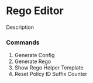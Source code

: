 # Rego Editor

Description


### Commands

1. Generate Config
2. Generate Rego
3. Show Rego Helper Template
4. Reset Policy ID Suffix Counter